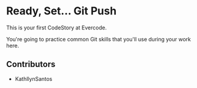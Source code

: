 
# Ready, Set... Git Push

This is your first CodeStory at Evercode.

You're going to practice common Git skills that you'll use during your work here.

## Contributors

- KathllynSantos
